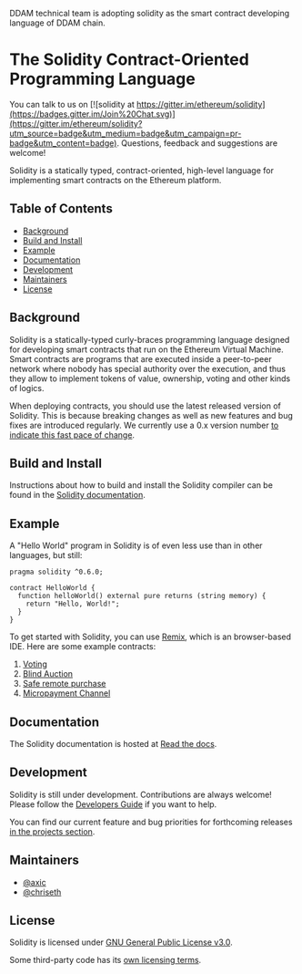 DDAM technical team is adopting solidity as the smart contract developing language of DDAM chain.

# The Solidity Contract-Oriented Programming Language
You can talk to us on [![solidity at https://gitter.im/ethereum/solidity](https://badges.gitter.im/Join%20Chat.svg)](https://gitter.im/ethereum/solidity?utm_source=badge&utm_medium=badge&utm_campaign=pr-badge&utm_content=badge). Questions, feedback and suggestions are welcome!

Solidity is a statically typed, contract-oriented, high-level language for implementing smart contracts on the Ethereum platform.

## Table of Contents

- [Background](#background)
- [Build and Install](#build-and-install)
- [Example](#example)
- [Documentation](#documentation)
- [Development](#development)
- [Maintainers](#maintainers)
- [License](#license)

## Background

Solidity is a statically-typed curly-braces programming language designed for developing smart contracts
that run on the Ethereum Virtual Machine. Smart contracts are programs that are executed inside a peer-to-peer
network where nobody has special authority over the execution, and thus they allow to implement tokens of value,
ownership, voting and other kinds of logics.

When deploying contracts, you should use the latest released version of
Solidity. This is because breaking changes as well as new features and bug fixes are
introduced regularly. We currently use a 0.x version
number [to indicate this fast pace of change](https://semver.org/#spec-item-4).

## Build and Install

Instructions about how to build and install the Solidity compiler can be
found in the [Solidity documentation](https://solidity.readthedocs.io/en/latest/installing-solidity.html#building-from-source).


## Example

A "Hello World" program in Solidity is of even less use than in other languages, but still:

```solidity
pragma solidity ^0.6.0;

contract HelloWorld {
  function helloWorld() external pure returns (string memory) {
    return "Hello, World!";
  }
}
```

To get started with Solidity, you can use [Remix](https://remix.ethereum.org/), which is an
browser-based IDE. Here are some example contracts:

1. [Voting](https://solidity.readthedocs.io/en/latest/solidity-by-example.html#voting)
2. [Blind Auction](https://solidity.readthedocs.io/en/latest/solidity-by-example.html#blind-auction)
3. [Safe remote purchase](https://solidity.readthedocs.io/en/latest/solidity-by-example.html#safe-remote-purchase)
4. [Micropayment Channel](https://solidity.readthedocs.io/en/latest/solidity-by-example.html#micropayment-channel)

## Documentation

The Solidity documentation is hosted at [Read the docs](https://solidity.readthedocs.io).

## Development

Solidity is still under development. Contributions are always welcome!
Please follow the
[Developers Guide](https://solidity.readthedocs.io/en/latest/contributing.html)
if you want to help.

You can find our current feature and bug priorities for forthcoming
releases [in the projects section](https://github.com/ethereum/solidity/projects).

## Maintainers
* [@axic](https://github.com/axic)
* [@chriseth](https://github.com/chriseth)

## License
Solidity is licensed under [GNU General Public License v3.0](LICENSE.txt).

Some third-party code has its [own licensing terms](cmake/templates/license.h.in).
